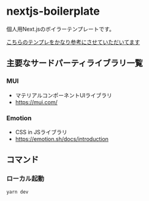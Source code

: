 # nextjs-boilerplate
個人用Next.jsのボイラーテンプレートです。

[こちらのテンプレをかなり参考にさせていただいてます](https://github.com/nemuvski/nextjs-boilerplate)

## 主要なサードパーティライブラリ一覧
### MUI
- マテリアルコンポーネントUIライブラリ
- https://mui.com/

### Emotion
- CSS in JSライブラリ
- https://emotion.sh/docs/introduction

## コマンド
### ローカル起動
```
yarn dev
```